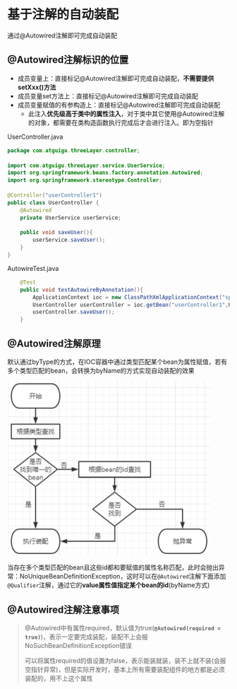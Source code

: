 # 基于注解的自动装配

通过@Autowired注解即可完成自动装配

## @Autowired注解标识的位置

- 成员变量上：直接标记@Autowired注解即可完成自动装配，**不需要提供setXxx()方法**
- 成员变量set方法上：直接标记@Autowired注解即可完成自动装配
- 成员变量赋值的有参构造上：直接标记@Autowired注解即可完成自动装配
  - 此注入**优先级高于类中的属性注入**，对于类中其它使用@Autowired注解的对象，都需要在类构造函数执行完成后才会进行注入。即为空指针


UserController.java

```java
package com.atguigu.threeLayer.controller;

import com.atguigu.threeLayer.service.UserService;
import org.springframework.beans.factory.annotation.Autowired;
import org.springframework.stereotype.Controller;

@Controller("userController1")
public class UserController {
    @Autowired
    private UserService userService;

    public void saveUser(){
        userService.saveUser();
    }
}
```

AutowireTest.java

```java
    @Test
    public void testAutowireByAnnotation(){
        ApplicationContext ioc = new ClassPathXmlApplicationContext("spring-ioc-annotation.xml");
        UserController userController = ioc.getBean("userController1",UserController.class);
        userController.saveUser();
    }
```

## @Autowired注解原理

默认通过byType的方式，在IOC容器中通过类型匹配某个bean为属性赋值，若有多个类型匹配的bean，会转换为byName的方式实现自动装配的效果

<img src="img/21.基于注解的自动装配/image-20230124163217142.png" alt="image-20230124163217142" style="zoom:50%;" />

当存在多个类型匹配的bean且这些id都和要赋值的属性名称匹配，此时会抛出异常：NoUniqueBeanDefinitionException，这时可以在`@Autowired`注解下面添加`@Qualifier`注解，通过它的**value属性值指定某个bean的id**(byName方式)

## @Autowired注解注意事项

> @Autowired中有属性required，默认值为true(**`@Autowired(required = true)`**)，表示一定要完成装配，装配不上会报NoSuchBeanDefinitionException错误
>
> 可以将属性required的值设置为false，表示能装就装，装不上就不装(会报空指针异常)，但是实际开发时，基本上所有需要装配组件的地方都是必须装配的，用不上这个属性
